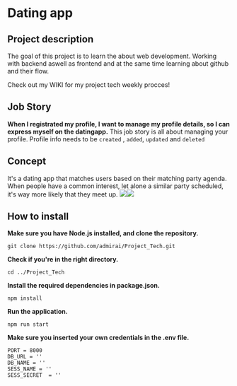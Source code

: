 # Dating app 

## Project description

The goal of this project is to learn the  about web development. Working with backend aswell as frontend and at the same time learning about github and their flow. 

Check out my WIKI for my project tech weekly procces!

## Job Story
**When I registrated my profile, I want to manage my profile details, so I can express myself on the datingapp.**
This job story is all about managing your profile. Profile info needs to be `created` , `added`, `updated` and `deleted`

## Concept
It's a dating app that matches users based on their matching party agenda. When people have a common interest, let alone a similar party scheduled, it's way more likely that they meet up. 
<img src="https://ibb.co/q7k9w52"><img src="https://i.ibb.co/LYn6f5s/Schermafbeelding-2020-03-19-om-23-18-14.png">



## How to install
**Make sure you have Node.js installed, and clone the repository.**
```
git clone https://github.com/admirai/Project_Tech.git
```

**Check if you're in the right directory.**

```
cd ../Project_Tech
```

**Install the required dependencies in package.json.**

```
npm install
```
**Run the application.**

```
npm run start
```
**Make sure you inserted your own credentials in the .env file.**

```
PORT = 8000
DB_URL = ''
DB_NAME = ''
SESS_NAME = ''
SESS_SECRET  = ''
```
 

